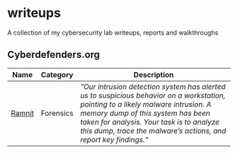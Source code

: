 # writeups

A collection of my cybersecurity lab writeups, reports and walkthroughs

## Cyberdefenders.org

|Name|Category|Description|
|-|-|-|
|[Ramnit](./cyberdefenders/ramnit/REPORT.md)|Forensics|_"Our intrusion detection system has alerted us to suspicious behavior on a workstation, pointing to a likely malware intrusion. A memory dump of this system has been taken for analysis. Your task is to analyze this dump, trace the malware’s actions, and report key findings."_|